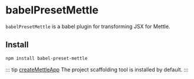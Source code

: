 # babelPresetMettle

`babelPresetMettle` is a babel plugin for transforming JSX for Mettle.

## Install

```bash
npm install babel-preset-mettle
```

::: tip
[createMettleApp](/tool/createMettleApp/) The project scaffolding tool is installed by default.
:::
